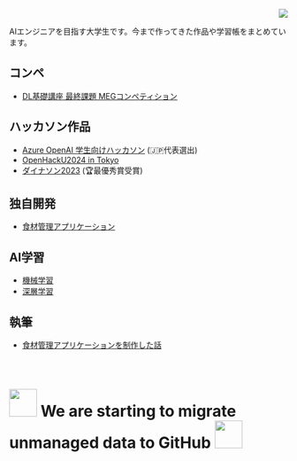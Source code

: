  <p align="right"> 
  <img src="https://komarev.com/ghpvc/?username=Yoshiki0418" />
 </p>


 
AIエンジニアを目指す大学生です。今まで作ってきた作品や学習帳をまとめています。

## コンペ
* [DL基礎講座 最終課題 MEGコンペティション](https://github.com/Yoshiki0418/dl_lecture_competition_pub/tree/MEG-competition)

## ハッカソン作品
* [Azure OpenAI 学生向けハッカソン](https://github.com/noboRu5525/Azure-hackathon) (🇯🇵代表選出)
* [OpenHackU2024 in Tokyo](https://github.com/Yoshiki0418/yahoo.hack)
* [ダイナソン2023](https://github.com/Yoshiki0418/Dynason-works) (🏆最優秀賞受賞)

## 独自開発
* [食材管理アプリケーション](https://github.com/Yoshiki0418/PD_project)

## AI学習
* [機械学習](https://github.com/Yoshiki0418/Machine_Learning)
* [深層学習](https://github.com/Yoshiki0418/Deep_Learning) 

## 執筆
* [食材管理アプリケーションを制作した話](https://zenn.dev/yoshi_tech/articles/ad3aaa1cd55c73)



<br>
<h1><img src="https://i.pinimg.com/originals/5e/e9/29/5ee9293496f50d9034889bb80d1e8fd5.gif" width="50">
We are starting to migrate unmanaged data to GitHub
<img src="https://i.pinimg.com/originals/5e/e9/29/5ee9293496f50d9034889bb80d1e8fd5.gif" width="50"></h1>






<!--
![Yoshiki0418's GitHub stats](https://github-readme-stats.vercel.app/api?username=Yoshiki0418&show_icons=true)
-->






<!--
**Yoshiki0418/Yoshiki0418** is a ✨ _special_ ✨ repository because its `README.md` (this file) appears on your GitHub profile.

Here are some ideas to get you started:

- 🔭 I’m currently working on ...
- 🌱 I’m currently learning ...
- 👯 I’m looking to collaborate on ...
- 🤔 I’m looking for help with ...
- 💬 Ask me about ...
- 📫 How to reach me: ...
- 😄 Pronouns: ...
- ⚡ Fun fact: ...
-->
